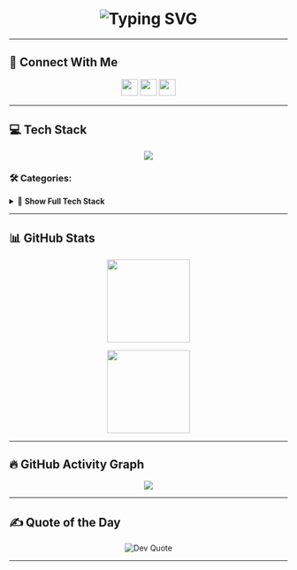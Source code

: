 <h1 align="center">
  <img src="https://readme-typing-svg.herokuapp.com?font=Fira+Code&pause=1000&center=true&vCenter=true&width=450&lines=Hi+👋,+I'm+Aarushi+Shetty;Software+Developer;Tech+Enthusiast;Open+Source+Contributor" alt="Typing SVG" />
</h1>

---

## 🔗 Connect With Me
<p align="center">
  <a href="https://instagram.com/Aarushi" target="_blank"><img src="https://img.shields.io/badge/Instagram-%23E4405F.svg?logo=Instagram&logoColor=white" height="30"/></a>
  <a href="https://linkedin.com/in/aarushi-vshetty-ac123103042204" target="_blank"><img src="https://img.shields.io/badge/LinkedIn-%230077B5.svg?logo=linkedin&logoColor=white" height="30"/></a>
  <a href="mailto:shetty@gmail.com"><img src="https://img.shields.io/badge/Email-D14836?logo=gmail&logoColor=white" height="30"/></a>
</p>

---

## 💻 Tech Stack
<p align="center">
<img src="https://skillicons.dev/icons?i=python,java,cpp,kotlin,html,css,js,ts,react,nextjs,nodejs,vue,tailwind,bootstrap,express,mysql,mongodb,ruby,postgresql,aws,azure,docker,git,github" />
</p>

### 🛠️ Categories:
<details>
<summary>📜 <b>Show Full Tech Stack</b></summary>

✔ **Languages:**  
C, C++, Python, Java, Kotlin, Ruby, Go, TypeScript, JavaScript, R

✔ **Frameworks & Libraries:**  
React, Next.js, Vue.js, Angular, TailwindCSS, Bootstrap, Node.js, Express.js 

✔ **Cloud & DevOps:**  
AWS, Azure, Google Cloud, Firebase, Render, Netlify, Vercel, Docker, Jenkins  

✔ **Databases:**  
MySQL, MongoDB, PostgreSQL, Oracle 

✔ **ML & Data:**  
TensorFlow, PyTorch, scikit-learn, Pandas, NumPy, Matplotlib  

✔ **Others:**  
Git, GitHub, OpenCV, CMake  

</details>


---

## 📊 GitHub Stats
<p align="center">
  <img src="https://github-readme-stats.vercel.app/api?username=AarushiiShetty&theme=radical&show_icons=true&hide_border=true" height="150"/>
  <!-- <img src="https://github-readme-streak-stats.herokuapp.com/?user=AarushiiShetty&theme=radical&hide_border=true" height="150"/> -->
</p>

<p align="center">
  <img src="https://github-readme-stats.vercel.app/api/top-langs/?username=AarushiiShetty&theme=radical&layout=compact&hide_border=true" height="150"/>
</p>

---

## 🔥 GitHub Activity Graph
<p align="center">
  <img src="https://github-readme-activity-graph.vercel.app/graph?username=AarushiiShetty&theme=react-dark&hide_border=true&area=true" />
</p>

---

## ✍ Quote of the Day
<p align="center">
  <img src="https://quotes-github-readme.vercel.app/api?type=horizontal&theme=radical" alt="Dev Quote"/>
</p>

---

<!-- Proudly created with ❤️ by Aarushi -->

